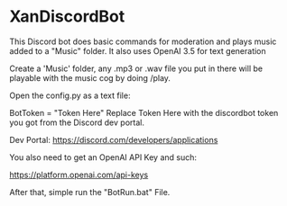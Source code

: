 # XanDiscordBot

This Discord bot does basic commands for moderation and plays music added to a "Music" folder. It also uses OpenAI 3.5 for text generation

Create a 'Music' folder, any .mp3 or .wav file you put in there will be playable with the music cog by doing /play.

Open the config.py as a text file:

BotToken = "Token Here" Replace Token Here with the discordbot token you got from the Discord dev portal.

Dev Portal: https://discord.com/developers/applications

You also need to get an OpenAI API Key and such:

https://platform.openai.com/api-keys

After that, simple run the "BotRun.bat" File.